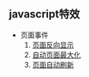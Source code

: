 ## javascript特效

- 页面事件
    1. [页面反向显示](./page/1.html)
    2. [自动页面最大化](./page/2.html)
    3. [页面自动刷新](./page/3.html)

